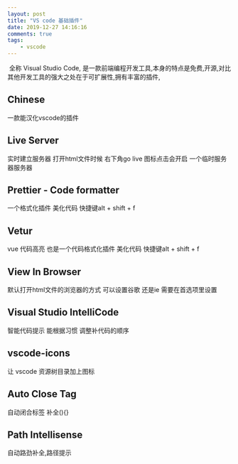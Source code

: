 ```yaml
---
layout: post
title: "VS code 基础插件"
date: 2019-12-27 14:16:16
comments: true
tags: 
	- vscode
---
```






​	 全称 Visual Studio Code, 是一款前端编程开发工具,本身的特点是免费,开源,对比其他开发工具的强大之处在于可扩展性,拥有丰富的插件,

<!-- more -->

## Chinese

一款能汉化vscode的插件

## Live Server

实时建立服务器  打开html文件时候  右下角go live  图标点击会开启  一个临时服务器服务器

## Prettier - Code formatter

一个格式化插件  美化代码  快捷键alt + shift + f

## Vetur

vue 代码高亮   也是一个代码格式化插件  美化代码 快捷键alt + shift + f

## View In Browser

默认打开html文件的浏览器的方式   可以设置谷歌 还是ie 需要在首选项里设置

## Visual Studio IntelliCode

智能代码提示  能根据习惯 调整补代码的顺序

## vscode-icons

让 vscode 资源树目录加上图标

## Auto Close Tag

自动闭合标签  补全(){} 

## Path Intellisense 

自动路劲补全,路径提示
